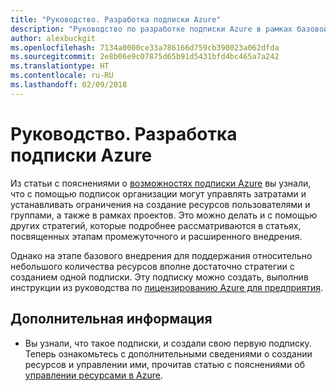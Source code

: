 ```yaml
---
title: "Руководство. Разработка подписки Azure"
description: "Руководство по разработке подписки Azure в рамках базовой стратегии внедрения облака"
author: alexbuckgit
ms.openlocfilehash: 7134a0000ce33a786166d759cb390023a062dfda
ms.sourcegitcommit: 2e8b06e9c07875d65b91d5431bfd4bc465a7a242
ms.translationtype: HT
ms.contentlocale: ru-RU
ms.lasthandoff: 02/09/2018
---
```

# <a name="guidance-azure-subscription-design"></a>Руководство. Разработка подписки Azure 

Из статьи с пояснениями о [возможностях подписки Azure](subscription-explainer.md) вы узнали, что с помощью подписок организации могут управлять затратами и устанавливать ограничения на создание ресурсов пользователями и группами, а также в рамках проектов. Это можно делать и с помощью других стратегий, которые подробнее рассматриваются в статьях, посвященных этапам промежуточного и расширенного внедрения.

Однако на этапе базового внедрения для поддержания относительно небольшого количества ресурсов вполне достаточно стратегии с созданием одной подписки. Эту подписку можно создать, выполнив инструкции из руководства по [лицензированию Azure для предприятия][azure-enterprise-licensing].

## <a name="next-steps"></a>Дополнительная информация

* Вы узнали, что такое подписки, и создали свою первую подписку. Теперь ознакомьтесь с дополнительными сведениями о создании ресурсов и управлении ими, прочитав статью с пояснениями об [управлении ресурсами в Azure](resource-manager-explainer.md).

[azure-enterprise-licensing]: https://azure.microsoft.com/pricing/enterprise-agreement
